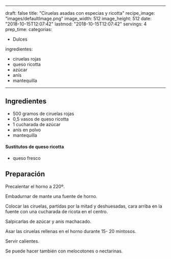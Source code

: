 
---
draft: false
title: "Ciruelas asadas con especias y ricotta"
recipe_image: "images/defaultImage.png"
image_width: 512
image_height: 512
date: "2018-10-15T12:07:42"
lastmod: "2018-10-15T12:07:42"
servings: 4
prep_time: 
categorias:
  - Dulces

ingredientes:
  - ciruelas rojas
  - queso ricotta
  - azúcar
  - anís
  - mantequilla
---

## Ingredientes
- 500 gramos de ciruelas rojas
- 0,5 vasos de queso ricotta
- 1 cucharada de azúcar
- anís en polvo
- mantequilla
#### Sustitutos de queso ricotta
- queso fresco

## Preparación
Precalentar el horno a 220º.

Embadurnar de mante una fuente de horno.

Colocar las ciruelas, partidas por la mitad y deshuesadas, cara arriba en la fuente con una cucharada de ricota en el centro.

Salpicarlas de azúcar y anis machacado.

Asar las ciruelas rellenas en el horno durante 15- 20 mintosos.

Servir calientes.



Se puede hacer también con melocotones o nectarinas.


